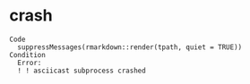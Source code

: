 # crash

    Code
      suppressMessages(rmarkdown::render(tpath, quiet = TRUE))
    Condition
      Error:
      ! ! asciicast subprocess crashed

